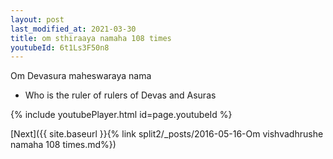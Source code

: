 ```yaml
---
layout: post
last_modified_at: 2021-03-30
title: om sthiraaya namaha 108 times
youtubeId: 6t1Ls3F50n8
---
```

 
 
Om Devasura maheswaraya nama 
 
 -  Who is the ruler of rulers of Devas and Asuras 
 
  
 
  
 
 
 
 
 
 


{% include youtubePlayer.html id=page.youtubeId %}
 
[Next]({{ site.baseurl }}{% link  split2/_posts/2016-05-16-Om vishvadhrushe namaha 108 times.md%})
 
